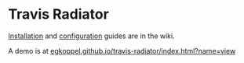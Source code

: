 # Travis Radiator
[Installation](https://github.com/egkoppel/travis-radiator/wiki/Installation) and [configuration](https://github.com/egkoppel/travis-radiator/wiki/Configuration) guides are in the wiki.

A demo is at [egkoppel.github.io/travis-radiator/index.html?name=view](http://egkoppel.github.io/travis-radiator/index.html?name=view)

